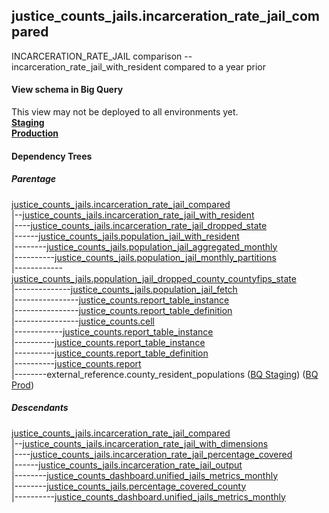 ## justice_counts_jails.incarceration_rate_jail_compared
INCARCERATION_RATE_JAIL comparison -- incarceration_rate_jail_with_resident compared to a year prior

#### View schema in Big Query
This view may not be deployed to all environments yet.<br/>
[**Staging**](https://console.cloud.google.com/bigquery?pli=1&p=recidiviz-staging&page=table&project=recidiviz-staging&d=justice_counts_jails&t=incarceration_rate_jail_compared)
<br/>
[**Production**](https://console.cloud.google.com/bigquery?pli=1&p=recidiviz-123&page=table&project=recidiviz-123&d=justice_counts_jails&t=incarceration_rate_jail_compared)
<br/>

#### Dependency Trees

##### Parentage
[justice_counts_jails.incarceration_rate_jail_compared](../justice_counts_jails/incarceration_rate_jail_compared.md) <br/>
|--[justice_counts_jails.incarceration_rate_jail_with_resident](../justice_counts_jails/incarceration_rate_jail_with_resident.md) <br/>
|----[justice_counts_jails.incarceration_rate_jail_dropped_state](../justice_counts_jails/incarceration_rate_jail_dropped_state.md) <br/>
|------[justice_counts_jails.population_jail_with_resident](../justice_counts_jails/population_jail_with_resident.md) <br/>
|--------[justice_counts_jails.population_jail_aggregated_monthly](../justice_counts_jails/population_jail_aggregated_monthly.md) <br/>
|----------[justice_counts_jails.population_jail_monthly_partitions](../justice_counts_jails/population_jail_monthly_partitions.md) <br/>
|------------[justice_counts_jails.population_jail_dropped_county_countyfips_state](../justice_counts_jails/population_jail_dropped_county_countyfips_state.md) <br/>
|--------------[justice_counts_jails.population_jail_fetch](../justice_counts_jails/population_jail_fetch.md) <br/>
|----------------[justice_counts.report_table_instance](../justice_counts/report_table_instance.md) <br/>
|----------------[justice_counts.report_table_definition](../justice_counts/report_table_definition.md) <br/>
|----------------[justice_counts.cell](../justice_counts/cell.md) <br/>
|------------[justice_counts.report_table_instance](../justice_counts/report_table_instance.md) <br/>
|----------[justice_counts.report_table_instance](../justice_counts/report_table_instance.md) <br/>
|----------[justice_counts.report_table_definition](../justice_counts/report_table_definition.md) <br/>
|----------[justice_counts.report](../justice_counts/report.md) <br/>
|--------external_reference.county_resident_populations ([BQ Staging](https://console.cloud.google.com/bigquery?pli=1&p=recidiviz-staging&page=table&project=recidiviz-staging&d=external_reference&t=county_resident_populations)) ([BQ Prod](https://console.cloud.google.com/bigquery?pli=1&p=recidiviz-123&page=table&project=recidiviz-123&d=external_reference&t=county_resident_populations)) <br/>


##### Descendants
[justice_counts_jails.incarceration_rate_jail_compared](../justice_counts_jails/incarceration_rate_jail_compared.md) <br/>
|--[justice_counts_jails.incarceration_rate_jail_with_dimensions](../justice_counts_jails/incarceration_rate_jail_with_dimensions.md) <br/>
|----[justice_counts_jails.incarceration_rate_jail_percentage_covered](../justice_counts_jails/incarceration_rate_jail_percentage_covered.md) <br/>
|------[justice_counts_jails.incarceration_rate_jail_output](../justice_counts_jails/incarceration_rate_jail_output.md) <br/>
|--------[justice_counts_dashboard.unified_jails_metrics_monthly](../justice_counts_dashboard/unified_jails_metrics_monthly.md) <br/>
|--------[justice_counts_jails.percentage_covered_county](../justice_counts_jails/percentage_covered_county.md) <br/>
|----------[justice_counts_dashboard.unified_jails_metrics_monthly](../justice_counts_dashboard/unified_jails_metrics_monthly.md) <br/>

